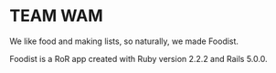 # TEAM WAM

We like food and making lists, so naturally, we made Foodist.

Foodist is a RoR app created with Ruby version 2.2.2 and Rails 5.0.0.
